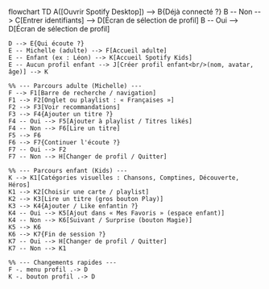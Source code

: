 flowchart TD
    A([Ouvrir Spotify Desktop]) --> B{Déjà connecté ?}
    B -- Non --> C[Entrer identifiants] --> D[Écran de sélection de profil]
    B -- Oui --> D[Écran de sélection de profil]

    D --> E{Qui écoute ?}
    E -- Michelle (adulte) --> F[Accueil adulte]
    E -- Enfant (ex : Léon) --> K[Accueil Spotify Kids]
    E -- Aucun profil enfant --> J[Créer profil enfant<br/>(nom, avatar, âge)] --> K

    %% --- Parcours adulte (Michelle) ---
    F --> F1[Barre de recherche / navigation]
    F1 --> F2[Onglet ou playlist : « Françaises »]
    F2 --> F3[Voir recommandations]
    F3 --> F4{Ajouter un titre ?}
    F4 -- Oui --> F5[Ajouter à playlist / Titres likés]
    F4 -- Non --> F6[Lire un titre]
    F5 --> F6
    F6 --> F7{Continuer l'écoute ?}
    F7 -- Oui --> F2
    F7 -- Non --> H[Changer de profil / Quitter]

    %% --- Parcours enfant (Kids) ---
    K --> K1[Catégories visuelles : Chansons, Comptines, Découverte, Héros]
    K1 --> K2[Choisir une carte / playlist]
    K2 --> K3[Lire un titre (gros bouton Play)]
    K3 --> K4{Ajouter / Like enfantin ?}
    K4 -- Oui --> K5[Ajout dans « Mes Favoris » (espace enfant)]
    K4 -- Non --> K6[Suivant / Surprise (bouton Magie)]
    K5 --> K6
    K6 --> K7{Fin de session ?}
    K7 -- Oui --> H[Changer de profil / Quitter]
    K7 -- Non --> K1

    %% --- Changements rapides ---
    F -. menu profil .-> D
    K -. bouton profil .-> D